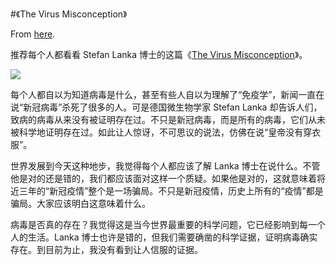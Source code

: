 #《The Virus Misconception》

From [here](https://yinwang1.substack.com/p/the-virus-misconception).

<span>推荐每个人都看看 Stefan Lanka 博士的这篇《</span>[The Virus Misconception](https://wissenschafftplus.de/uploads/article/wissenschafftplus-the-virus-misconception-part-1.pdf)<span>》。</span>

![](https://substackcdn.com/image/fetch/w_1456,c_limit,f_auto,q_auto:good,fl_progressive:steep/https%3A%2F%2Fbucketeer-e05bbc84-baa3-437e-9518-adb32be77984.s3.amazonaws.com%2Fpublic%2Fimages%2Fbe160df6-1fbc-47dd-9104-582a2c73f6f0_994x820.jpeg)

每个人都自以为知道病毒是什么，甚至有些人自以为理解了“免疫学”，新闻一直在说“新冠病毒”杀死了很多的人。可是德国微生物学家 Stefan Lanka 却告诉人们，致病的病毒从来没有被证明存在过。不只是新冠病毒，而是所有的病毒，它们从未被科学地证明存在过。如此让人惊讶，不可思议的说法，仿佛在说“皇帝没有穿衣服”。

世界发展到今天这种地步，我觉得每个人都应该了解 Lanka 博士在说什么。不管他是对的还是错的，我们都应该面对这样一个质疑。如果他是对的，这就意味着将近三年的“新冠疫情”整个是一场骗局。不只是新冠疫情，历史上所有的“疫情”都是骗局。大家应该明白这意味着什么。

病毒是否真的存在？我觉得这是当今世界最重要的科学问题，它已经影响到每一个人的生活。Lanka 博士也许是错的，但我们需要确凿的科学证据，证明病毒确实存在。到目前为止，我没有看到让人信服的证据。
